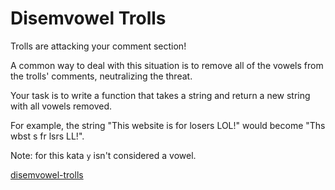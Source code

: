# Disemvowel Trolls

Trolls are attacking your comment section!

A common way to deal with this situation is to remove all of the vowels from the trolls' comments, neutralizing the threat.

Your task is to write a function that takes a string and return a new string with all vowels removed.

For example, the string "This website is for losers LOL!" would become "Ths wbst s fr lsrs LL!".

Note: for this kata `y` isn't considered a vowel.



[disemvowel-trolls](https://www.codewars.com/kata/52fba66badcd10859f00097e)